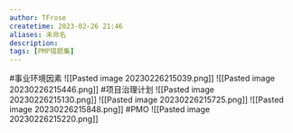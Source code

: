 ```yaml
---
author: TFrose
createtime: 2023-02-26 21:46
aliases: 未命名
description:
tags: [PMP错题集]
---
```


#事业环境因素
![[Pasted image 20230226215039.png]]
![[Pasted image 20230226215446.png]]
#项目治理计划 
![[Pasted image 20230226215130.png]]
![[Pasted image 20230226215725.png]]
![[Pasted image 20230226215848.png]]
#PMO
![[Pasted image 20230226215220.png]]
